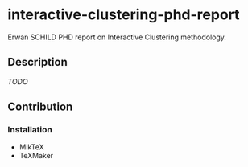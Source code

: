 # interactive-clustering-phd-report
Erwan SCHILD PHD report on Interactive Clustering methodology.

## Description

_TODO_

## Contribution

### Installation

- MikTeX
- TeXMaker